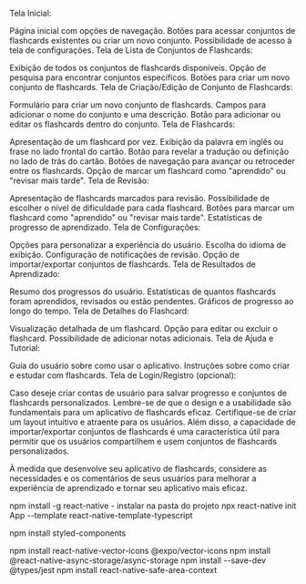 Tela Inicial:

Página inicial com opções de navegação.
Botões para acessar conjuntos de flashcards existentes ou criar um novo conjunto.
Possibilidade de acesso à tela de configurações.
Tela de Lista de Conjuntos de Flashcards:

Exibição de todos os conjuntos de flashcards disponíveis.
Opção de pesquisa para encontrar conjuntos específicos.
Botões para criar um novo conjunto de flashcards.
Tela de Criação/Edição de Conjunto de Flashcards:

Formulário para criar um novo conjunto de flashcards.
Campos para adicionar o nome do conjunto e uma descrição.
Botão para adicionar ou editar os flashcards dentro do conjunto.
Tela de Flashcards:

Apresentação de um flashcard por vez.
Exibição da palavra em inglês ou frase no lado frontal do cartão.
Botão para revelar a tradução ou definição no lado de trás do cartão.
Botões de navegação para avançar ou retroceder entre os flashcards.
Opção de marcar um flashcard como "aprendido" ou "revisar mais tarde".
Tela de Revisão:

Apresentação de flashcards marcados para revisão.
Possibilidade de escolher o nível de dificuldade para cada flashcard.
Botões para marcar um flashcard como "aprendido" ou "revisar mais tarde".
Estatísticas de progresso de aprendizado.
Tela de Configurações:

Opções para personalizar a experiência do usuário.
Escolha do idioma de exibição.
Configuração de notificações de revisão.
Opção de importar/exportar conjuntos de flashcards.
Tela de Resultados de Aprendizado:

Resumo dos progressos do usuário.
Estatísticas de quantos flashcards foram aprendidos, revisados ou estão pendentes.
Gráficos de progresso ao longo do tempo.
Tela de Detalhes do Flashcard:

Visualização detalhada de um flashcard.
Opção para editar ou excluir o flashcard.
Possibilidade de adicionar notas adicionais.
Tela de Ajuda e Tutorial:

Guia do usuário sobre como usar o aplicativo.
Instruções sobre como criar e estudar com flashcards.
Tela de Login/Registro (opcional):

Caso deseje criar contas de usuário para salvar progresso e conjuntos de flashcards personalizados.
Lembre-se de que o design e a usabilidade são fundamentais para um aplicativo de flashcards eficaz. Certifique-se de criar um layout intuitivo e atraente para os usuários. Além disso, a capacidade de importar/exportar conjuntos de flashcards é uma característica útil para permitir que os usuários compartilhem e usem conjuntos de flashcards personalizados.

À medida que desenvolve seu aplicativo de flashcards, considere as necessidades e os comentários de seus usuários para melhorar a experiência de aprendizado e tornar seu aplicativo mais eficaz.



npm install -g react-native - instalar na pasta do projeto
npx react-native init App --template react-native-template-typescript

npm install styled-components

npm install react-native-vector-icons @expo/vector-icons
npm install @react-native-async-storage/async-storage
npm install --save-dev @types/jest
npm install react-native-safe-area-context